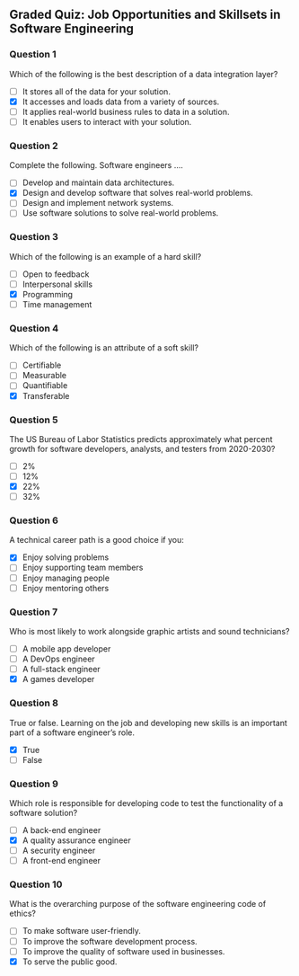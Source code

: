 ## Graded Quiz: Job Opportunities and Skillsets in Software Engineering

### Question 1

Which of the following is the best description of a data integration layer?

-   [ ] It stores all of the data for your solution.
-   [x] It accesses and loads data from a variety of sources.
-   [ ] It applies real-world business rules to data in a solution.
-   [ ] It enables users to interact with your solution.

### Question 2

Complete the following. Software engineers ….

-   [ ] Develop and maintain data architectures.
-   [x] Design and develop software that solves real-world problems.
-   [ ] Design and implement network systems.
-   [ ] Use software solutions to solve real-world problems.

### Question 3

Which of the following is an example of a hard skill?

-   [ ] Open to feedback
-   [ ] Interpersonal skills
-   [x] Programming
-   [ ] Time management

### Question 4

Which of the following is an attribute of a soft skill?

-   [ ] Certifiable
-   [ ] Measurable
-   [ ] Quantifiable
-   [x] Transferable

### Question 5

The US Bureau of Labor Statistics predicts approximately what percent growth for software developers, analysts, and testers from 2020-2030?

-   [ ] 2%
-   [ ] 12%
-   [x] 22%
-   [ ] 32%

### Question 6

A technical career path is a good choice if you:

-   [x] Enjoy solving problems
-   [ ] Enjoy supporting team members
-   [ ] Enjoy managing people
-   [ ] Enjoy mentoring others

### Question 7

Who is most likely to work alongside graphic artists and sound technicians?

-   [ ] A mobile app developer
-   [ ] A DevOps engineer
-   [ ] A full-stack engineer
-   [x] A games developer

### Question 8

True or false. Learning on the job and developing new skills is an important part of a software engineer’s role.

-   [x] True
-   [ ] False

### Question 9

Which role is responsible for developing code to test the functionality of a software solution?

-   [ ] A back-end engineer
-   [x] A quality assurance engineer
-   [ ] A security engineer
-   [ ] A front-end engineer

### Question 10

What is the overarching purpose of the software engineering code of ethics?

-   [ ] To make software user-friendly.
-   [ ] To improve the software development process.
-   [ ] To improve the quality of software used in businesses.
-   [x] To serve the public good.
